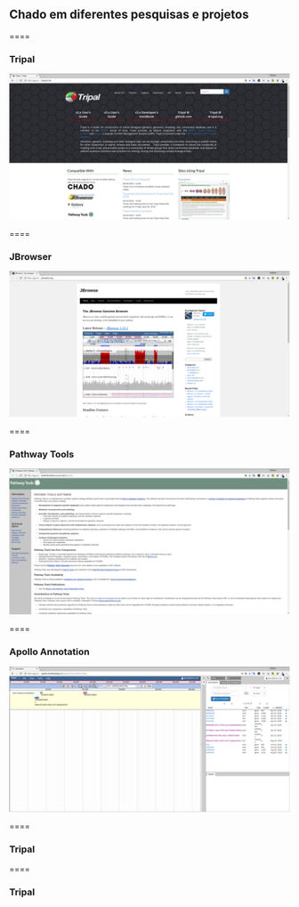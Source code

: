 <!-- .slide: data-background="img/motivation.jpg" -->

## Chado em diferentes pesquisas e projetos

====

<!-- .slide: data-background="img/motivation.jpg" -->

### Tripal

<img src="img/logos/data8.png" style="background:none; border:none; box-shadow:none;">


====

<!-- .slide: data-background="img/motivation.jpg" -->

### JBrowser

<img src="img/logos/data9.png" style="background:none; border:none; box-shadow:none;">


====

<!-- .slide: data-background="img/motivation.jpg" -->

### Pathway Tools

<img src="img/logos/data10.png" style="background:none; border:none; box-shadow:none;">


====

<!-- .slide: data-background="img/motivation.jpg" -->

### Apollo Annotation

<img src="img/logos/data11.png" style="background:none; border:none; box-shadow:none;">


====

<!-- .slide: data-background="img/motivation.jpg" -->

### Tripal

====

<!-- .slide: data-background="img/motivation.jpg" -->

### Tripal
